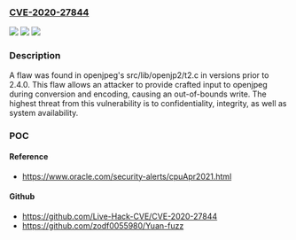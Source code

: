 ### [CVE-2020-27844](https://cve.mitre.org/cgi-bin/cvename.cgi?name=CVE-2020-27844)
![](https://img.shields.io/static/v1?label=Product&message=openjpeg&color=blue)
![](https://img.shields.io/static/v1?label=Version&message=n%2Fa&color=blue)
![](https://img.shields.io/static/v1?label=Vulnerability&message=CWE-20-%3ECWE-122-%3ECWE-787&color=brighgreen)

### Description

A flaw was found in openjpeg's src/lib/openjp2/t2.c in versions prior to 2.4.0. This flaw allows an attacker to provide crafted input to openjpeg during conversion and encoding, causing an out-of-bounds write. The highest threat from this vulnerability is to confidentiality, integrity, as well as system availability.

### POC

#### Reference
- https://www.oracle.com/security-alerts/cpuApr2021.html

#### Github
- https://github.com/Live-Hack-CVE/CVE-2020-27844
- https://github.com/zodf0055980/Yuan-fuzz


